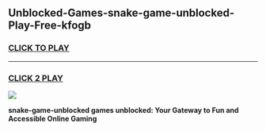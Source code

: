 
## Unblocked-Games-snake-game-unblocked-Play-Free-kfogb
<h3>
<a href="https://premium76.site?title=snake-game-unblocked&ref=09A">CLICK TO PLAY</a></h3>
<hr>

<h3>
<a href="https://premium76.site?title=snake-game-unblocked&ref=09A">CLICK 2 PLAY</a>
  
</h3>

<a href="https://premium76.site?title=snake-game-unblocked&ref=09A"><img src="https://clearcache.store/games.png"></a>


**snake-game-unblocked games unblocked: Your Gateway to Fun and Accessible Online Gaming**
